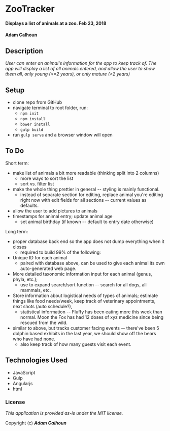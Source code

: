 # ZooTracker

#### Displays a list of animals at a zoo. Feb 23, 2018

#### Adam Calhoun

## Description
_User can enter an animal's information for the app to keep track of. The app will display a list of all animals entered, and allow the user to show them all, only young (<=2 years), or only mature (>2 years)_

## Setup
* clone repo from GitHub
* navigate terminal to root folder, run:
  * ```npm init```
  * ```npm install```
  * ```bower install```
  * ```gulp build```
* run ```gulp serve``` and a browser window will open

## To Do
Short term:
* make list of animals a bit more readable (thinking split into 2 columns)
  * more ways to sort the list
  * sort vs. filter list
* make the whole thing prettier in general -- styling is mainly functional.
  * instead of separate section for editing, replace animal you're editing right now with edit fields for all sections -- current values as defaults.
* allow the user to add pictures to animals
* timestamps for animal entry; update animal age
  * set animal birthday (if known -- default to entry date otherwise)

Long term:
* proper database back end so the app does not dump everything when it closes
  * required to build 99% of the following:
* Unique ID for each animal
  * paired with database above, can be used to give each animal its own auto-generated web page.
* More detailed taxonomic information input for each animal (genus, phyla, etc.);
  * use to expand search/sort function -- search for all dogs, all mammals, etc.
* Store information about logistical needs of types of animals; estimate things like food needs/week, keep track of veterinary appointments, next shots (auto schedule?),
  * statistical information -- Fluffy has been eating more this week than normal. Moon the Fox has had 12 doses of xyz medicine since being rescued from the wild.
* similar to above, but tracks customer facing events -- there've been 5 dolphin based exhibits in the last year, we should show off the bears who have had none.
  * also keep track of how many guests visit each event.

## Technologies Used
* JavaScript
* Gulp
* Angularjs
* html

### License
*This application is provided as-is under the MIT license.*

Copyright (c) **_Adam Calhoun_**
